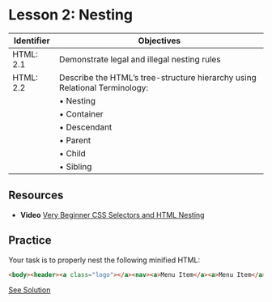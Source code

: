 # Lesson 2: Nesting

Identifier   | Objectives
-------------|------------
HTML: 2.1    | Demonstrate legal and illegal nesting rules
HTML: 2.2    | Describe the HTML’s tree-structure hierarchy using Relational Terminology:
             | &bull; Nesting
             | &bull; Container
             | &bull; Descendant
             | &bull; Parent
             | &bull; Child
             | &bull; Sibling

## Resources

- __Video__ [Very Beginner CSS Selectors and HTML Nesting](https://www.youtube.com/watch?v=4fmnwMtLW2I)

## Practice 

Your task is to properly nest the following minified HTML:

```html
<body><header><a class="logo"></a><nav><a>Menu Item</a><a>Menu Item</a><a>Menu Item</a><a>Menu Item</a></nav></header><main><aside><nav><a>Menu Item</a><a>Menu Item</a><a>Menu Item</a><a>Menu Item</a></nav><nav><a>Menu Item</a><a>Menu Item</a><a>Menu Item</a><a>Menu Item</a></nav></aside></main><footer></footer></body>
```

[See Solution](solution.md)